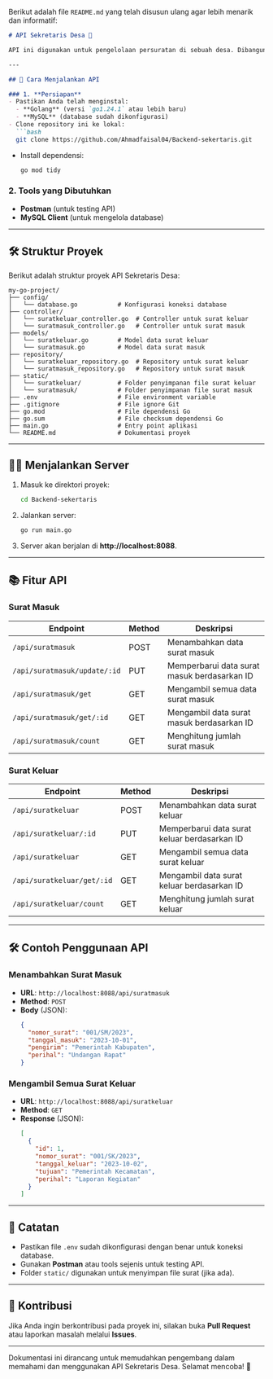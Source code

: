 Berikut adalah file `README.md` yang telah disusun ulang agar lebih menarik dan informatif:

```markdown
# API Sekretaris Desa 📄

API ini digunakan untuk pengelolaan persuratan di sebuah desa. Dibangun menggunakan **Golang** dan **MySQL** sebagai database untuk menyimpan data surat masuk dan surat keluar. API ini dirancang untuk memudahkan pengelolaan surat-menyurat di tingkat desa.

---

## 🚀 Cara Menjalankan API

### 1. **Persiapan**
- Pastikan Anda telah menginstal:
  - **Golang** (versi `go1.24.1` atau lebih baru)
  - **MySQL** (database sudah dikonfigurasi)
- Clone repository ini ke lokal:
  ```bash
  git clone https://github.com/Ahmadfaisal04/Backend-sekertaris.git
  ```
- Install dependensi:
  ```bash
  go mod tidy
  ```

### 2. **Tools yang Dibutuhkan**
- **Postman** (untuk testing API)
- **MySQL Client** (untuk mengelola database)

---

## 🛠️ Struktur Proyek

Berikut adalah struktur proyek API Sekretaris Desa:

```
my-go-project/
├── config/
│   └── database.go           # Konfigurasi koneksi database
├── controller/
│   └── suratkeluar_controller.go  # Controller untuk surat keluar
│   └── suratmasuk_controller.go   # Controller untuk surat masuk
├── models/
│   └── suratkeluar.go        # Model data surat keluar
│   └── suratmasuk.go         # Model data surat masuk
├── repository/
│   └── suratkeluar_repository.go  # Repository untuk surat keluar
│   └── suratmasuk_repository.go   # Repository untuk surat masuk
├── static/
│   └── suratkeluar/          # Folder penyimpanan file surat keluar
│   └── suratmasuk/           # Folder penyimpanan file surat masuk
├── .env                      # File environment variable
├── .gitignore                # File ignore Git
├── go.mod                    # File dependensi Go
├── go.sum                    # File checksum dependensi Go
├── main.go                   # Entry point aplikasi
└── README.md                 # Dokumentasi proyek
```

---

## 🏃‍♂️ Menjalankan Server

1. Masuk ke direktori proyek:
   ```bash
   cd Backend-sekertaris
   ```
2. Jalankan server:
   ```bash
   go run main.go
   ```
3. Server akan berjalan di **http://localhost:8088**.

---

## 📚 Fitur API

### **Surat Masuk**
| **Endpoint**                          | **Method** | **Deskripsi**                               |
|---------------------------------------|------------|---------------------------------------------|
| `/api/suratmasuk`                     | POST       | Menambahkan data surat masuk                |
| `/api/suratmasuk/update/:id`          | PUT        | Memperbarui data surat masuk berdasarkan ID |
| `/api/suratmasuk/get`                 | GET        | Mengambil semua data surat masuk           |
| `/api/suratmasuk/get/:id`             | GET        | Mengambil data surat masuk berdasarkan ID  |
| `/api/suratmasuk/count`               | GET        | Menghitung jumlah surat masuk              |

### **Surat Keluar**
| **Endpoint**                          | **Method** | **Deskripsi**                               |
|---------------------------------------|------------|---------------------------------------------|
| `/api/suratkeluar`                    | POST       | Menambahkan data surat keluar               |
| `/api/suratkeluar/:id`                | PUT        | Memperbarui data surat keluar berdasarkan ID|
| `/api/suratkeluar`                    | GET        | Mengambil semua data surat keluar           |
| `/api/suratkeluar/get/:id`            | GET        | Mengambil data surat keluar berdasarkan ID  |
| `/api/suratkeluar/count`              | GET        | Menghitung jumlah surat keluar              |

---

## 🛠️ Contoh Penggunaan API

### **Menambahkan Surat Masuk**
- **URL**: `http://localhost:8088/api/suratmasuk`
- **Method**: `POST`
- **Body** (JSON):
  ```json
  {
    "nomor_surat": "001/SM/2023",
    "tanggal_masuk": "2023-10-01",
    "pengirim": "Pemerintah Kabupaten",
    "perihal": "Undangan Rapat"
  }
  ```

### **Mengambil Semua Surat Keluar**
- **URL**: `http://localhost:8088/api/suratkeluar`
- **Method**: `GET`
- **Response** (JSON):
  ```json
  [
    {
      "id": 1,
      "nomor_surat": "001/SK/2023",
      "tanggal_keluar": "2023-10-02",
      "tujuan": "Pemerintah Kecamatan",
      "perihal": "Laporan Kegiatan"
    }
  ]
  ```

---

## 📝 Catatan
- Pastikan file `.env` sudah dikonfigurasi dengan benar untuk koneksi database.
- Gunakan **Postman** atau tools sejenis untuk testing API.
- Folder `static/` digunakan untuk menyimpan file surat (jika ada).

---

## 🤝 Kontribusi
Jika Anda ingin berkontribusi pada proyek ini, silakan buka **Pull Request** atau laporkan masalah melalui **Issues**.

---

Dokumentasi ini dirancang untuk memudahkan pengembang dalam memahami dan menggunakan API Sekretaris Desa. Selamat mencoba! 🚀

